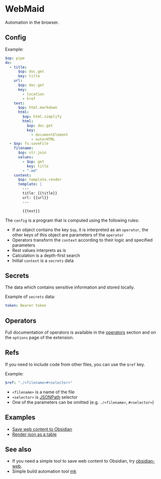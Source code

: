 # WebMaid

Automation in the browser.

## Config

Example:

```yaml
$op: pipe
do:
  - title:
      $op: doc.get
      key: title
    url:
      $op: doc.get
      key:
        - location
        - href
    text:
      $op: html.markdown
      html:
        $op: html.simplify
        html:
          $op: doc.get
          key:
            - documentElement
            - outerHTML
  - $op: fs.saveFile
    filename:
      $op: str.join
      values:
        - $op: get
          key: title
        - ".md"
    content:
      $op: template.render
      template: |
        ---
        title: {{title}}
        url: {{url}}
        ---

        {{text}}
```

The `config` is a program that is computed using the following rules:

- If an object contains the key `$op`, it is interpreted as an `operator`, the other keys of this object are parameters of the `operator`
- Operators transform the `context` according to their logic and specified parameters
- Rest values interprets as is
- Calculation is a depth-first search
- Initial `context` is a `secrets` data

## Secrets

The data which contains sensitive information and stored locally.

Example of `secrets` data:

```yaml
token: Bearer token
```

## Operators

Full documentation of operators is available in the [operators](docs/operators.md) section and on the `options` page of the extension.

## Refs

If you need to include code from other files, you can use the `$ref` key.

Example:

```yaml
$ref: "./<filename>#<selector>"
```

- `<filename>` is a name of the file
- `<selector>` is [JSONPath](https://github.com/dchester/jsonpath) selector
- One of the parameters can be omitted (e.g. `./<filename>`, `#<selector>`)

## Examples

- [Save web content to Obsidian](examples/obsidian/)
- [Render json as a table](examples/json-to-table/)

## See also

- If you need a simple tool to save web content to Obsidian, try [obsidian-web](https://github.com/coddingtonbear/obsidian-web).
- Simple build automation tool [mk](https://github.com/x0k/mk)
